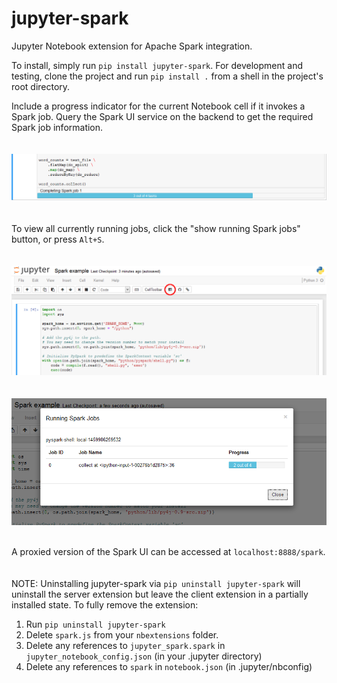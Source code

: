 # jupyter-spark
Jupyter Notebook extension for Apache Spark integration.

To install, simply run `pip install jupyter-spark`. For development and testing, clone the project and run `pip install .` from a shell in the project's root directory.

Include a progress indicator for the current Notebook cell if it invokes a Spark job. Query the Spark UI service on the backend to get the required Spark job information.
<br/><br/><br/>
![Alt text](/screenshots/ProgressBar.png?raw=true "Spark progress bar")
<br/><br/><br/>
To view all currently running jobs, click the "show running Spark jobs" button, or press ```Alt+S```.
<br/><br/><br/>
![Alt text](/screenshots/SparkButton.png?raw=true "show running Spark jobs button")
<br/><br/><br/>
![Alt text](/screenshots/Dialog.png?raw=true "Spark dialog")
<br/><br/>

A proxied version of the Spark UI can be accessed at `localhost:8888/spark`.
<br/><br/><br/>
NOTE: Uninstalling jupyter-spark via `pip uninstall jupyter-spark` will uninstall the server extension but leave the client extension in a partially installed state. To fully remove the extension:

1. Run `pip uninstall jupyter-spark`
2. Delete `spark.js` from your `nbextensions` folder.
3. Delete any references to `jupyter_spark.spark` in `jupyter_notebook_config.json` (in your .jupyter directory)
4. Delete any references to `spark` in `notebook.json` (in .jupyter/nbconfig)
